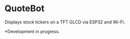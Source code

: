 # QuoteBot


Displays stock tickers on a TFT GLCD via ESP32 and Wi-Fi.

*Development in progress.
 
